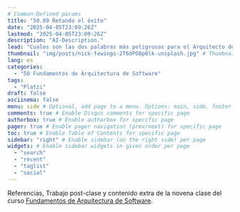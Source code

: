 ```yaml
---
# Common-Defined params
title: "50.09 Retando el éxito"
date: "2025-04-05T23:09:26Z"
lastmod: "2025-04-05T23:09:26Z"
description: "AI-Description."
lead: "Cuales son las dos palabras más peligrosas para el Arquitecto de Software?" # Lead text
thumbnail: "img/posts/nick-fewings-2T6dPO8p0lk-unsplash.jpg" # Thumbnail image
lang: es
categories:
  - "50 Fundamentos de Arquitectura de Software"
tags:
  - "Platzi"
draft: false
asciinema: false
menu: side # Optional, add page to a menu. Options: main, side, footer
comments: true # Enable Disqus comments for specific page
authorbox: true # Enable authorbox for specific page
pager: true # Enable pager navigation (prev/next) for specific page
toc: true # Enable Table of Contents for specific page
sidebar: "right" # Enable sidebar (on the right side) per page
widgets: # Enable sidebar widgets in given order per page
  - "search"
  - "recent"
  - "taglist"
  - "social"
---
```


Referencias, Trabajo post-clase y contenido extra de la novena clase del curso [Fundamentos de Arquitectura de Software](https://platzi.com/). 

<!--more-->

